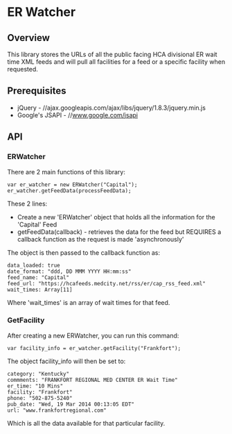 # ER Watcher

## Overview

This library stores the URLs of all the public facing HCA divisional ER wait time
XML feeds and will pull all facilities for a feed or a specific facility when
requested.

## Prerequisites
- jQuery - 			//ajax.googleapis.com/ajax/libs/jquery/1.8.3/jquery.min.js
- Google's JSAPI - 	//www.google.com/jsapi

## API

### ERWatcher

There are 2 main functions of this library:

	var er_watcher = new ERWatcher("Capital");
	er_watcher.getFeedData(processFeedData);

These 2 lines:
- Create a new 'ERWatcher' object that holds all the information for the 'Capital' Feed
- getFeedData(callback) - retrieves the data for the feed but REQUIRES a callback function as the request is made 'asynchronously'

The object is then passed to the callback function as:

	data_loaded: true
	date_format: "ddd, DD MMM YYYY HH:mm:ss"
	feed_name: "Capital"
	feed_url: "https://hcafeeds.medcity.net/rss/er/cap_rss_feed.xml"
	wait_times: Array[11]

Where 'wait_times' is an array of wait times for that feed.

### GetFacility

After creating a new ERWatcher, you can run this command:

	var facility_info = er_watcher.getFacility("Frankfort");

The object facility_info will then be set to:

	category: "Kentucky"
	commments: "FRANKFORT REGIONAL MED CENTER ER Wait Time"
	er_time: "10 Mins"
	facility: "Frankfort"
	phone: "502-875-5240"
	pub_date: "Wed, 19 Mar 2014 00:13:05 EDT"
	url: "www.frankfortregional.com"	

Which is all the data available for that particular facility.
